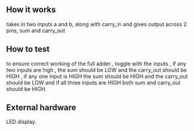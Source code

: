 <!---

This file is used to generate your project datasheet. Please fill in the information below and delete any unused
sections.

You can also include images in this folder and reference them in the markdown. Each image must be less than
512 kb in size, and the combined size of all images must be less than 1 MB.
-->

## How it works
takes in two inputs a and b, along with carry_in and gives output across 2 pins, sum and carry_out

## How to test
to ensure correct working of the full adder , toggle with the inputs , if any two inputs are high , the sum should be LOW and the carry_out should be HIGH , if any one input is HIGH the sum should be HIGH and the carry_out should be LOW and if all three inputs are HIGH both sum and carry_out should be HIGH.


## External hardware
LED display.
